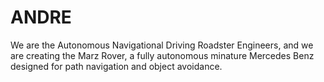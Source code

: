 # ANDRE
We are the Autonomous Navigational Driving Roadster Engineers, and we are creating the Marz Rover, a fully autonomous minature Mercedes Benz designed for path navigation and object avoidance.
